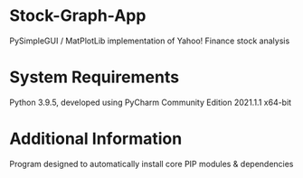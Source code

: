 # Stock-Graph-App
PySimpleGUI / MatPlotLib implementation of Yahoo! Finance stock analysis
# System Requirements
Python 3.9.5, developed using PyCharm Community Edition 2021.1.1 x64-bit
# Additional Information
Program designed to automatically install core PIP modules & dependencies
